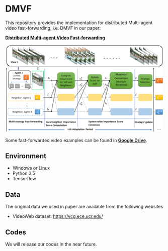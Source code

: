 # DMVF

This repository provides the implementation for distributed Multi-agent video fast-forwarding, i.e.
DMVF in our paper:

**[Distributed Multi-agent Video Fast-forwarding]()**
<br>


![alt text](https://github.com/shuyueL/DMVF/blob/master/image/framework.png "DMVF overview")

Some fast-forwarded video examples can be found in **[Google Drive](https://drive.google.com/drive/folders/124RW1_aLwkvSIyYHvtFAFY20eSrBT-Ih?usp=sharing)**.

## Environment

- Windows or Linux
- Python 3.5
- Tensorflow

## Data
The original data we used in paper are available from the following websites
* VideoWeb dataset: https://vcg.ece.ucr.edu/

## Codes
We will release our codes in the near future.
